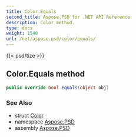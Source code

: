 ```yaml
---
title: Color.Equals
second_title: Aspose.PSD for .NET API Reference
description: Color method. 
type: docs
weight: 1540
url: /net/aspose.psd/color/equals/
---
```

{{< psd/tize >}}
## Color.Equals method

```csharp
public override bool Equals(object obj)
```

### See Also

* struct [Color](../)
* namespace [Aspose.PSD](../../color/)
* assembly [Aspose.PSD](../../../)


